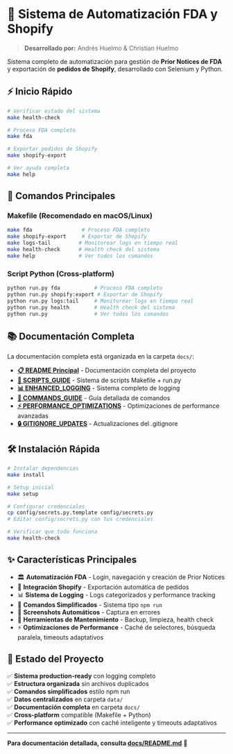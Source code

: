 # 🚀 Sistema de Automatización FDA y Shopify

> **Desarrollado por:** Andrés Huelmo & Christian Huelmo

Sistema completo de automatización para gestión de **Prior Notices de FDA** y exportación de **pedidos de Shopify**, desarrollado con Selenium y Python.

## ⚡ Inicio Rápido

```bash
# Verificar estado del sistema
make health-check

# Proceso FDA completo
make fda

# Exportar pedidos de Shopify
make shopify-export

# Ver ayuda completa
make help
```

## 🚀 Comandos Principales

### **Makefile (Recomendado en macOS/Linux)**
```bash
make fda                # Proceso FDA completo
make shopify-export     # Exportar de Shopify  
make logs-tail         # Monitorear logs en tiempo real
make health-check      # Health check del sistema
make help              # Ver todos los comandos
```

### **Script Python (Cross-platform)**
```bash
python run.py fda           # Proceso FDA completo
python run.py shopify:export # Exportar de Shopify
python run.py logs:tail     # Monitorear logs en tiempo real  
python run.py health        # Health check del sistema
python run.py               # Ver todos los comandos
```

## 📚 Documentación Completa

La documentación completa está organizada en la carpeta `docs/`:

- **[📋 README Principal](docs/README.md)** - Documentación completa del proyecto
- **[🚀 SCRIPTS_GUIDE](docs/SCRIPTS_GUIDE.md)** - Sistema de scripts Makefile + run.py
- **[📊 ENHANCED_LOGGING](docs/ENHANCED_LOGGING.md)** - Sistema completo de logging
- **[📖 COMMANDS_GUIDE](docs/COMMANDS_GUIDE.md)** - Guía detallada de comandos
- **[⚡ PERFORMANCE_OPTIMIZATIONS](docs/PERFORMANCE_OPTIMIZATIONS.md)** - Optimizaciones de performance avanzadas
- **[🔒 GITIGNORE_UPDATES](docs/GITIGNORE_UPDATES.md)** - Actualizaciones del .gitignore

## 🛠️ Instalación Rápida

```bash
# Instalar dependencias
make install

# Setup inicial
make setup

# Configurar credenciales
cp config/secrets.py.template config/secrets.py
# Editar config/secrets.py con tus credenciales

# Verificar que todo funciona
make health-check
```

## ✨ Características Principales

- 🏛️ **Automatización FDA** - Login, navegación y creación de Prior Notices
- 🛒 **Integración Shopify** - Exportación automática de pedidos
- 📊 **Sistema de Logging** - Logs categorizados y performance tracking
- 🚀 **Comandos Simplificados** - Sistema tipo `npm run`
- 📸 **Screenshots Automáticos** - Captura en errores
- 🔧 **Herramientas de Mantenimiento** - Backup, limpieza, health check
- ⚡ **Optimizaciones de Performance** - Caché de selectores, búsqueda paralela, timeouts adaptativos

## 🎯 Estado del Proyecto

✅ **Sistema production-ready** con logging completo  
✅ **Estructura organizada** sin archivos duplicados  
✅ **Comandos simplificados** estilo npm run  
✅ **Datos centralizados** en carpeta `data/`  
✅ **Documentación completa** en carpeta `docs/`  
✅ **Cross-platform** compatible (Makefile + Python)  
✅ **Performance optimizado** con caché inteligente y timeouts adaptativos  

---

**Para documentación detallada, consulta [docs/README.md](docs/README.md)** 📖 